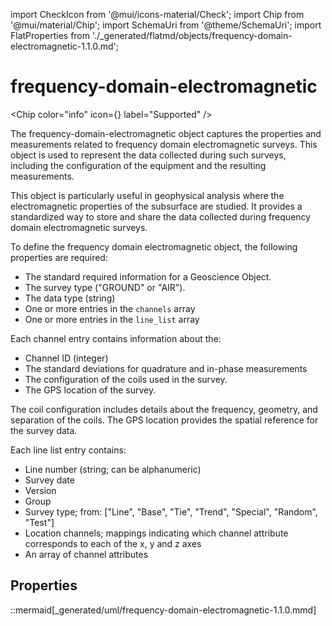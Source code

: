 import CheckIcon from '@mui/icons-material/Check';
import Chip from '@mui/material/Chip';
import SchemaUri from '@theme/SchemaUri';
import FlatProperties from './_generated/flatmd/objects/frequency-domain-electromagnetic-1.1.0.md';

# frequency-domain-electromagnetic

<Chip color="info" icon={<CheckIcon />} label="Supported" /><br />
<SchemaUri uri="schema/objects/frequency-domain-electromagnetic/1.1.0/frequency-domain-electromagnetic.schema.json" />

The frequency-domain-electromagnetic object captures the properties and measurements related to frequency domain electromagnetic surveys. This object is used to represent the data collected during such surveys, including the configuration of the equipment and the resulting measurements.

This object is particularly useful in geophysical analysis where the electromagnetic properties of the subsurface are studied. It provides a standardized way to store and share the data collected during frequency domain electromagnetic surveys.

To define the frequency domain electromagnetic object, the following properties are required:

- The standard required information for a Geoscience Object.
- The survey type ("GROUND" or "AIR").
- The data type (string)
- One or more entries in the `channels` array
- One or more entries in the `line_list` array

Each channel entry contains information about the:

- Channel ID (integer)
- The standard deviations for quadrature and in-phase measurements
- The configuration of the coils used in the survey.
- The GPS location of the survey.

The coil configuration includes details about the frequency, geometry, and separation of the coils. The GPS location provides the spatial reference for the survey data.

Each line list entry contains:

- Line number (string; can be alphanumeric)
- Survey date
- Version
- Group
- Survey type; from: ["Line", "Base", "Tie", "Trend", "Special", "Random", "Test"]
- Location channels; mappings indicating which channel attribute corresponds to each of the x, y and z axes
- An array of channel attributes

## Properties

<FlatProperties />

::mermaid[_generated/uml/frequency-domain-electromagnetic-1.1.0.mmd]
